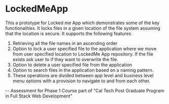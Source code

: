 # LockedMeApp 
This a prototype for Locked me App which demonstrates some of the key functionalities. It locks files in a given location of the file system assuming that the location is secure. It supports the following features
1.	Retrieving all the file names in an ascending order
2.	Option to lock a user specified file to the application where we move from user specified location to LockedMe App repository. If the file exists ask user to if they want to overwrite the file. 
3.	Option to delete a user specified file from the application
4.	Option to search files in the application based on a naming pattern.
5.	These operations are divided between app level and business level menu options with a provision to navigate to and from each other.

-- Assessment for Phase 1 Course part of  "Cal Tech Post Graduate Program in Full Stack Web Development"
